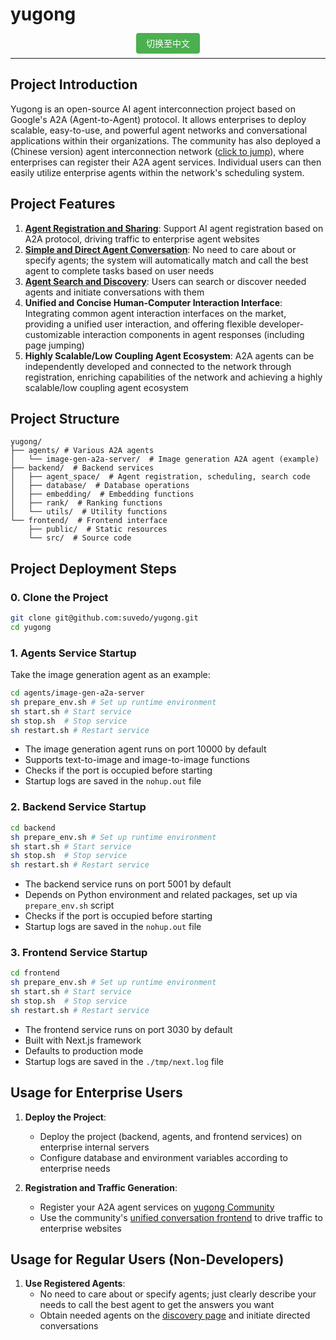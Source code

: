 # yugong

<div align="center">
  <a href="README_CN.md" style="padding: 8px 16px; background-color: #4CAF50; color: white; text-decoration: none; border-radius: 4px;">切换至中文</a>
</div>

---

## Project Introduction

Yugong is an open-source AI agent interconnection project based on Google's A2A (Agent-to-Agent) protocol. It allows enterprises to deploy scalable, easy-to-use, and powerful agent networks and conversational applications within their organizations. The community has also deployed a (Chinese version) agent interconnection network ([click to jump](https://yugong.org/)), where enterprises can register their A2A agent services. Individual users can then easily utilize enterprise agents within the network's scheduling system.

## Project Features

1. **[Agent Registration and Sharing](https://yugong.org/agent-space-share)**: Support AI agent registration based on A2A protocol, driving traffic to enterprise agent websites
2. **[Simple and Direct Agent Conversation](https://yugong.org/)**: No need to care about or specify agents; the system will automatically match and call the best agent to complete tasks based on user needs
3. **[Agent Search and Discovery](https://yugong.org/agent-space-discover)**: Users can search or discover needed agents and initiate conversations with them
4. **Unified and Concise Human-Computer Interaction Interface**: Integrating common agent interaction interfaces on the market, providing a unified user interaction, and offering flexible developer-customizable interaction components in agent responses (including page jumping)
5. **Highly Scalable/Low Coupling Agent Ecosystem**: A2A agents can be independently developed and connected to the network through registration, enriching capabilities of the network and achieving a highly scalable/low coupling agent ecosystem

## Project Structure

```
yugong/
├── agents/ # Various A2A agents
│   └── image-gen-a2a-server/  # Image generation A2A agent (example)
├── backend/  # Backend services
│   ├── agent_space/  # Agent registration, scheduling, search code
│   ├── database/  # Database operations
│   ├── embedding/  # Embedding functions
│   ├── rank/  # Ranking functions
│   └── utils/  # Utility functions
└── frontend/  # Frontend interface
    ├── public/  # Static resources
    └── src/  # Source code
```

## Project Deployment Steps
### 0. Clone the Project
```bash
git clone git@github.com:suvedo/yugong.git
cd yugong
```
### 1. Agents Service Startup

Take the image generation agent as an example:

```bash
cd agents/image-gen-a2a-server
sh prepare_env.sh # Set up runtime environment
sh start.sh # Start service
sh stop.sh  # Stop service
sh restart.sh # Restart service
```

- The image generation agent runs on port 10000 by default
- Supports text-to-image and image-to-image functions
- Checks if the port is occupied before starting
- Startup logs are saved in the `nohup.out` file

### 2. Backend Service Startup

```bash
cd backend
sh prepare_env.sh # Set up runtime environment
sh start.sh # Start service
sh stop.sh  # Stop service
sh restart.sh # Restart service
```

- The backend service runs on port 5001 by default
- Depends on Python environment and related packages, set up via `prepare_env.sh` script
- Checks if the port is occupied before starting
- Startup logs are saved in the `nohup.out` file

### 3. Frontend Service Startup

```bash
cd frontend
sh prepare_env.sh # Set up runtime environment
sh start.sh # Start service
sh stop.sh  # Stop service
sh restart.sh # Restart service
```

- The frontend service runs on port 3030 by default
- Built with Next.js framework
- Defaults to production mode
- Startup logs are saved in the `./tmp/next.log` file

## Usage for Enterprise Users

1. **Deploy the Project**:
   - Deploy the project (backend, agents, and frontend services) on enterprise internal servers
   - Configure database and environment variables according to enterprise needs

2. **Registration and Traffic Generation**:
   - Register your A2A agent services on [yugong Community](https://yugong.org/agent-space-share)
   - Use the community's [unified conversation frontend](https://yugong.org/) to drive traffic to enterprise websites

## Usage for Regular Users (Non-Developers)

1. **Use Registered Agents**:
   - No need to care about or specify agents; just clearly describe your needs to call the best agent to get the answers you want
   - Obtain needed agents on the [discovery page](https://yugong.org/agent-space-discover) and initiate directed conversations